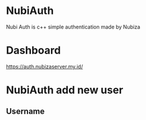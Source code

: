 # NubiAuth
Nubi Auth is c++ simple authentication made by Nubiza

# Dashboard
https://auth.nubizaserver.my.id/

# NubiAuth add new user
## Username
